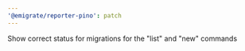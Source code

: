 ```yaml
---
'@emigrate/reporter-pino': patch
---
```


Show correct status for migrations for the "list" and "new" commands

